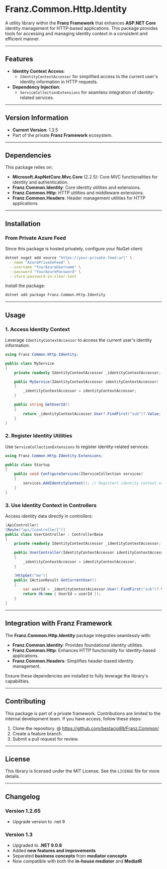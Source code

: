 ﻿# **Franz.Common.Http.Identity**

A utility library within the **Franz Framework** that enhances **ASP.NET Core** identity management for HTTP-based applications. This package provides tools for accessing and managing identity context in a consistent and efficient manner.

---

## **Features**

- **Identity Context Access**:
  - `IdentityContextAccessor` for simplified access to the current user's identity information in HTTP requests.
- **Dependency Injection**:
  - `ServiceCollectionExtensions` for seamless integration of identity-related services.

---

## **Version Information**

- **Current Version**:  1.3.5
- Part of the private **Franz Framework** ecosystem.

---

## **Dependencies**

This package relies on:
- **Microsoft.AspNetCore.Mvc.Core** (2.2.5): Core MVC functionalities for identity and authentication.
- **Franz.Common.Identity**: Core identity utilities and extensions.
- **Franz.Common.Http**: HTTP utilities and middleware extensions.
- **Franz.Common.Headers**: Header management utilities for HTTP applications.

---

## **Installation**

### **From Private Azure Feed**
Since this package is hosted privately, configure your NuGet client:

```bash
dotnet nuget add source "https://your-private-feed-url" \
  --name "AzurePrivateFeed" \
  --username "YourAzureUsername" \
  --password "YourAzurePassword" \
  --store-password-in-clear-text
```

Install the package:

```bash
dotnet add package Franz.Common.Http.Identity  
```

---

## **Usage**

### **1. Access Identity Context**

Leverage `IdentityContextAccessor` to access the current user's identity information:

```csharp
using Franz.Common.Http.Identity;

public class MyService
{
    private readonly IdentityContextAccessor _identityContextAccessor;

    public MyService(IdentityContextAccessor identityContextAccessor)
    {
        _identityContextAccessor = identityContextAccessor;
    }

    public string GetUserId()
    {
        return _identityContextAccessor.User?.FindFirst("sub")?.Value;
    }
}
```

### **2. Register Identity Utilities**

Use `ServiceCollectionExtensions` to register identity-related services:

```csharp
using Franz.Common.Http.Identity.Extensions;

public class Startup
{
    public void ConfigureServices(IServiceCollection services)
    {
        services.AddIdentityContext(); // Registers identity context utilities
    }
}
```

### **3. Use Identity Context in Controllers**

Access identity data directly in controllers:

```csharp
[ApiController]
[Route("api/[controller]")]
public class UserController : ControllerBase
{
    private readonly IdentityContextAccessor _identityContextAccessor;

    public UserController(IdentityContextAccessor identityContextAccessor)
    {
        _identityContextAccessor = identityContextAccessor;
    }

    [HttpGet("me")]
    public IActionResult GetCurrentUser()
    {
        var userId = _identityContextAccessor.User?.FindFirst("sub")?.Value;
        return Ok(new { UserId = userId });
    }
}
```

---

## **Integration with Franz Framework**

The **Franz.Common.Http.Identity** package integrates seamlessly with:
- **Franz.Common.Identity**: Provides foundational identity utilities.
- **Franz.Common.Http**: Enhances HTTP functionality for identity-based applications.
- **Franz.Common.Headers**: Simplifies header-based identity management.

Ensure these dependencies are installed to fully leverage the library's capabilities.

---

## **Contributing**

This package is part of a private framework. Contributions are limited to the internal development team. If you have access, follow these steps:
1. Clone the repository. @ https://github.com/bestacio89/Franz.Common/
2. Create a feature branch.
3. Submit a pull request for review.

---

## **License**

This library is licensed under the MIT License. See the `LICENSE` file for more details.

---

## **Changelog**

### Version 1.2.65
- Upgrade version to .net 9

### Version 1.3
- Upgraded to **.NET 9.0.8**
- Added **new features and improvements**
- Separated **business concepts** from **mediator concepts**
- Now compatible with both the **in-house mediator** and **MediatR**